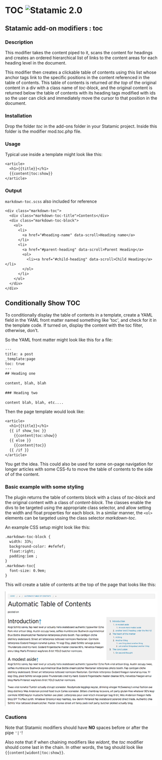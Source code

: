 # TOC ![Statamic 2.0](https://img.shields.io/badge/statamic-2.0-blue.svg?style=flat-square)


## Statamic add-on modifiers : toc

### Description

This modifier takes the content piped to it, scans the content for headings and creates an ordered hierarchical list of links to the content areas for each heading level in the document. 

This modifier then creates a clickable table of contents using this list whose anchor tags link to the specific positions in the content referenced in the table of contents. This table of contents is returned *at the top* of the original content in a div with a class name of *toc-block*, and the original content is returned below the table of contents with its heading tags modified with ids so the user can click and immediately move the cursor to that position in the document.

### Installation

Drop the folder *toc* in the add-ons folder in your Statamic project. Inside this folder is the modifier mod.toc.php file. 


### Usage

Typical use inside a template might look like this:

```
<article>
  <h1>{{title}}</h1>
  {{content|toc:show}}
</article>
```	

### Output
`markdown-toc.scss` also included for reference

```
<div class="markdown-toc">
  <div class="markdown-toc-title">Contents</div>
  <div class="markdown-toc-block">
    <ol>
      <li>
        <a href="#heading-name" data-scroll>Heading name</a>
      </li>
      <li>
        <a href="#parent-heading" data-scroll>Parent Heading</a> 
        <ol>
          <li><a href="#child-heading" data-scroll>Child Heading</a></li>
        </ol>
      </li>
    </ol>
  </div>
</div>
```

## Conditionally Show TOC

To conditionally display the table of contents in a template, create a YAML field in the YAML front matter named something like 'toc', and check for it in the template code. If turned on, display the content with the toc filter, otherwise, don't.

So the YAML front matter might look like this for a file:

```
---
title: a post
_template:page
toc: true
---
## Heading one

content, blah, blah

### Heading two

content blah, blah, etc....
```

Then the page template would look like:

```
<article>
  <h1>{{title}}</h1>
  {{ if show_toc }}
    {{content|toc:show}}
  {{ else }}
    {{content|toc}}
  {{ /if }}
</article>
```

You get the idea. This could also be used for some on-page navigation for longer articles with some CSS-fu to move the table of contents to the side of of the content.

### Basic example with some styling

The plugin returns the table of contents block with a class of *toc-block* and the original content with a class of *content-block*. The classes enable the divs to be targeted using the appropriate class selector, and allow setting the width and float properties for each block.  In a similar manner, the ```<ol>``` elements can be targeted using the class selector *markdown-toc*.

An example CSS setup might look like this:

```
.markdown-toc-block {
  width: 33%;
  background-color: #efefef;
  float:right;
  padding:1em ;
}
.markdown-toc{
  font-size: 0.9em;
}
```

This will create a table of contents at the top of the page that looks like this:


![Example of table of contents](toc.png)


### Cautions

Note that Statamic modifiers should have **NO** spaces before or after the pipe ```'|'```!

Also note that if when chaining modifiers like *widont*, the *toc* modifier should come last in the chain. In other words, the tag should look like ```{{content|widont|toc:show}}```. 










